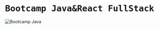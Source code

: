 # <span style="font-family: Consolas, Monaco, monospace;">Bootcamp Java&React FullStack</span>


![Bootcamp Java](https://www.dlithe.com/wp-content/uploads/2022/09/java_bOOTCAMP-min-1360x800.png)
